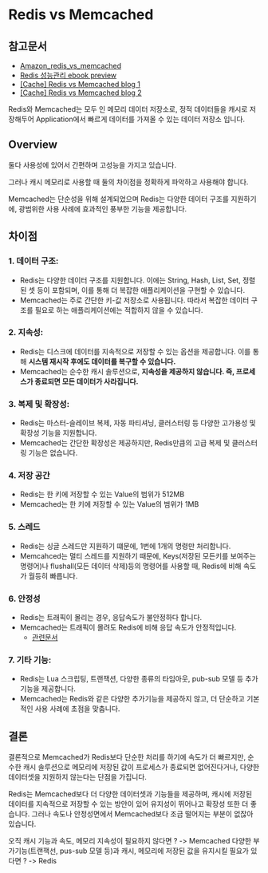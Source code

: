 # Redis vs Memcached
## 참고문서
- [Amazon_redis_vs_memcached](https://aws.amazon.com/ko/elasticache/redis-vs-memcached/)
- [Redis 성능관리 ebook preview](https://preview.hanbit.co.kr/2647/sample_ebook.pdf)
- [[Cache] Redis vs Memcached blog 1](https://chrisjune-13837.medium.com/redis-vs-memcached-10e796ddd717)
- [[Cache] Redis vs Memcached blog 2](https://americanopeople.tistory.com/148)

Redis와 Memcached는 모두 인 메모리 데이터 저장소로, 정적 데이터들을 캐시로 저장해두어 Application에서 빠르게 데이터를 가져올 수 있는 데이터 저장소 입니다.

## Overview
둘다 사용성에 있어서 간편하며 고성능을 가지고 있습니다.

그러나 캐시 메모리로 사용할 때 둘의 차이점을 정확하게 파악하고 사용해야 합니다.

Memcached는 단순성을 위해 설계되었으며 Redis는 다양한 데이터 구조를 지원하기에, 광범위한 사용 사례에 효과적인 풍부한 기능을 제공합니다.

## 차이점
### 1. 데이터 구조:
- Redis는 다양한 데이터 구조를 지원합니다. 이에는 String, Hash, List, Set, 정렬된 셋 등이 포함되며, 이를 통해 더 복잡한 애플리케이션을 구현할 수 있습니다.
- Memcached는 주로 간단한 키-값 저장소로 사용됩니다. 따라서 복잡한 데이터 구조를 필요로 하는 애플리케이션에는 적합하지 않을 수 있습니다.

### 2. 지속성:
- Redis는 디스크에 데이터를 지속적으로 저장할 수 있는 옵션을 제공합니다. 이를 통해 **시스템 재시작 후에도 데이터를 복구할 수 있습니다.**
- Memcached는 순수한 캐시 솔루션으로, **지속성을 제공하지 않습니다. 즉, 프로세스가 종료되면 모든 데이터가 사라집니다.**

### 3. 복제 및 확장성:
- Redis는 마스터-슬레이브 복제, 자동 파티셔닝, 클러스터링 등 다양한 고가용성 및 확장성 기능을 지원합니다.
- Memcached는 간단한 확장성은 제공하지만, Redis만큼의 고급 복제 및 클러스터링 기능은 없습니다.

### 4. 저장 공간
- Redis는 한 키에 저장할 수 있는 Value의 범위가 512MB
- Memcached는 한 키에 저장할 수 있는 Value의 범위가 1MB

### 5. 스레드
- Redis는 싱글 스레드만 지원하기 떄문에, 1번에 1개의 명령만 처리합니다.
- Memcahced는 멀티 스레드를 지원하기 때문에, Keys(저장된 모든키를 보여주는 명령어)나 flushall(모든 데이터 삭제)등의 명령어를 사용할 때, Redis에 비해 속도가 월등히 빠릅니다.

### 6. 안정성
- Redis는 트래픽이 몰리는 경우, 응답속도가 불안정하다 합니다.
- Memcached는 트래픽이 몰려도 Redis에 비해 응답 속도가 안정적입니다.
    - [관련문서](https://preview.hanbit.co.kr/2647/sample_ebook.pdf)

### 7. 기타 기능:
- Redis는 Lua 스크립팅, 트랜잭션, 다양한 종류의 타임아웃, pub-sub 모델 등 추가 기능을 제공합니다.
- Memcached는 Redis와 같은 다양한 추가기능을 제공하지 않고, 더 단순하고 기본적인 사용 사례에 초점을 맞춥니다.

## 결론
결론적으로 Memcached가 Redis보다 단순한 처리를 하기에 속도가 더 빠르지만, 순수한 캐시 솔루션으로 메모리에 저장된 값이 프로세스가 종료되면 없어진다거나, 다양한 데이터셋을 지원하지 않는다는 단점을 가집니다.

Redis는 Memcached보다 더 다양한 데이터셋과 기능들을 제공하며, 캐시에 저장된 데이터를 지속적으로 저장할 수 있는 방안이 있어 유지성이 뛰어나고 확장성 또한 더 좋습니다. 그러나 속도나 안정성면에서 Memcached보다 조금 떨어지는 부분이 없잖아 있습니다.

오직 캐시 기능과 속도, 메모리 지속성이 필요하지 않다면 ? -> Memcached
다양한 부가기능(트랜잭선, pus-sub 모델 등)과 캐시, 메모리에 저장된 값을 유지시킬 필요가 있다면 ? -> Redis
